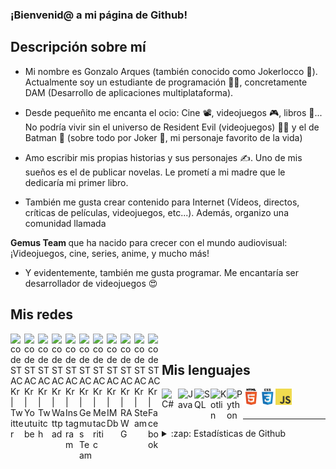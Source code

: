 ### ¡Bienvenid@ a mi página de Github!

## Descripción sobre mí

- Mi nombre es Gonzalo Arques (también conocido como Jokerlocco 🤣).
Actualmente soy un estudiante de programación 👨‍💻, concretamente DAM 
(Desarrollo de aplicaciones multiplataforma).

- Desde pequeñito me encanta el ocio: Cine 📽, videojuegos 🎮, libros 📖...
No podría vivir sin el universo de Resident Evil (videojuegos) 🧟‍♂️ 
y el de Batman 🦇
(sobre todo por Joker 🤡, mi personaje favorito de la vida)

- Amo escribir mis propias historias y sus personajes ✍.
Uno de mis sueños es el de publicar novelas. 
Le prometí a mi madre que le dedicaría mi primer libro.

- También me gusta crear contenido para Internet 
(Vídeos, directos, críticas de películas, videojuegos, etc...). 
Además, organizo una comunidad llamada 
<b> 
  <span color: red>Gemus</span> Team<span color: green></span>
</b> 
que ha nacido para crecer con el mundo audiovisual: ¡Videojuegos, cine, series, 
anime, y mucho más!

- Y evidentemente, también me gusta programar. 
Me encantaría ser desarrollador de videojuegos 😍

## Mis redes

[<img align="left" alt="codeSTACKr | Twitter" width="22px" src="https://image.jimcdn.com/app/cms/image/transf/dimension=90x90:format=png/path/s47630dba498d6c41/image/i77345ef8eddd256e/version/1597965075/image.png" />][twitter]
[<img align="left" alt="codeSTACKr | Youtube" width="22px" src="https://image.jimcdn.com/app/cms/image/transf/dimension=90x90:format=png/path/s47630dba498d6c41/image/iedab19bed9a53eb7/version/1597965029/image.png" />][youtube]
[<img align="left" alt="codeSTACKr | Twitch" width="22px" src="https://image.jimcdn.com/app/cms/image/transf/dimension=90x90:format=png/path/s47630dba498d6c41/image/i03c9f337c19edd75/version/1597965029/image.png" />][twitch]
[<img align="left" alt="codeSTACKr | Wattpad" width="22px" src="https://image.jimcdn.com/app/cms/image/transf/dimension=90x90:format=png/path/s47630dba498d6c41/image/if881ca2735639597/version/1597965029/image.png" />][wattpad]
[<img align="left" alt="codeSTACKr | Instagram" width="22px" src="https://image.jimcdn.com/app/cms/image/transf/dimension=90x90:format=png/path/s47630dba498d6c41/image/i34a58ffd15fcaa4e/version/1597965029/image.png" />][instagram]
[<img align="left" alt="codeSTACKr | Gemus Team" width="22px" src="https://image.jimcdn.com/app/cms/image/transf/dimension=90x90:format=png/path/s47630dba498d6c41/image/ic8742743dc1d7a1a/version/1597965029/image.png" />][gemusteam]
[<img align="left" alt="codeSTACKr | Metacritic" width="22px" src="https://image.jimcdn.com/app/cms/image/transf/dimension=90x90:format=png/path/s47630dba498d6c41/image/i787faf8e2c98210a/version/1597965029/image.png" />][metacritic]
[<img align="left" alt="codeSTACKr | IMDb" width="22px" src="https://image.jimcdn.com/app/cms/image/transf/dimension=90x90:format=png/path/s47630dba498d6c41/image/ifaf2cf5d21ada80a/version/1597965029/image.png" />][imdb]
[<img align="left" alt="codeSTACKr | RAWG" width="22px" src="https://image.jimcdn.com/app/cms/image/transf/none/path/s47630dba498d6c41/image/i4589777e69787ffa/version/1597965075/image.png" />][rawg]
[<img align="left" alt="codeSTACKr | Steam" width="22px" src="https://image.jimcdn.com/app/cms/image/transf/dimension=90x90:format=png/path/s47630dba498d6c41/image/ia02791adcfdeb731/version/1597965029/image.png" />][steam]
[<img align="left" alt="codeSTACKr | Facebook" width="22px" src="https://image.jimcdn.com/app/cms/image/transf/dimension=90x90:format=png/path/s47630dba498d6c41/image/i99ed69c4a4f8bf15/version/1597965029/image.png" />][facebook]


<br />

## Mis lenguajes

<img align="left" alt="C#" width="26px" 
  src="https://upload.wikimedia.org/wikipedia/commons/4/4f/Csharp_Logo.png" />
<img align="left" alt="Java" width="26px" 
  src="https://img2.freepng.es/20181109/oll/kisspng-java-development-kit-logo-programming-language-por-java-logo-svg-5be5b5a7384425.8069537615417809032305.jpg" />
<img align="left" alt="SQL" width="26px" 
  src="https://img2.freepng.es/20190610/gou/kisspng-microsoft-azure-sql-database-microsoft-azure-sql-d-postani-spletni-razvijalec-izberite-svojo-uno-5cfe7bd5b6e377.6992930615601817177491.jpg" />
<img align="left" alt="Kotlin" width="26px" 
  src="https://upload.wikimedia.org/wikipedia/commons/thumb/7/74/Kotlin-logo.svg/1200px-Kotlin-logo.svg.png" />
  <img align="left" alt="Python" width="26px" 
  src="https://upload.wikimedia.org/wikipedia/commons/thumb/c/c3/Python-logo-notext.svg/1024px-Python-logo-notext.svg.png" />
<img align="left" alt="HTML5" width="26px" 
  src="https://raw.githubusercontent.com/github/explore/80688e429a7d4ef2fca1e82350fe8e3517d3494d/topics/html/html.png" />
<img align="left" alt="CSS3" width="26px" 
  src="https://raw.githubusercontent.com/github/explore/80688e429a7d4ef2fca1e82350fe8e3517d3494d/topics/css/css.png" />
<img align="left" alt="JavaScript" width="26px" 
  src="https://raw.githubusercontent.com/github/explore/80688e429a7d4ef2fca1e82350fe8e3517d3494d/topics/javascript/javascript.png" />

<br />
<br />

---

<details>
  <summary>:zap: Estadísticas de Github</summary>

  <img align="left" alt="stats" 
    src="https://github-readme-stats.codestackr.vercel.app/api?username=Jokerloccoa&show_icons=true&hide_border=true" />

</details>

[twitter]: https://twitter.com/jokerlocco
[youtube]: https://www.youtube.com/user/jokerlocco
[twitch]: https://www.twitch.tv/jokerlocco
[wattpad]: https://www.wattpad.com/user/Jokerlocco
[instagram]: https://goo.gl/t9wC98
[gemusteam]: https://www.youtube.com/channel/UCBW_d309abK4axPy9mWRHNQ
[metacritic]: https://www.metacritic.com/user/Jokerlocco
[imdb]: http://imdb.to/30BQHdK
[rawg]: https://rawg.io/@jokerlocco/games
[steam]: http://store.steampowered.com/curator/29466700/
[facebook]: https://www.facebook.com/jokerlocco


